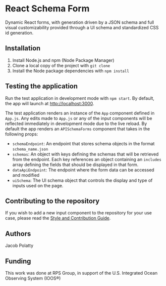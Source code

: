 # React Schema Form

Dynamic React forms, with generation driven by a JSON schema and full visual customizability
provided through a UI schema and standardized CSS id generation.

## Installation
1. Install Node.js and npm (Node Package Manager)
2. Clone a local copy of the project with `git clone`
3. Install the Node package dependencies with `npm install`

## Testing the application
Run the test application in development mode with `npm start`.
By default, the app will launch at [http://localhost:3000](http://localhost:3000).

The test application renders an instance of the `App` component defined in `App.js`.
Any edits made to `App.js` or any of the input components will be reflected immediately
in development mode due to the live reload.  By default the app renders an `APISchemaForms`
component that takes in the following props:
- `schemaEndpoint`: An endpoint that stores schema objects in the format `schema_name.json`
- `schemas`: An object with keys defining the schemas that will be retrieved from the
  endpoint.  Each key references an object containing an `includes` array defining the fields
  that should be displayed in that form.
- `dataApiEndpoint`: The endpoint where the form data can be accessed and modified
- `uiSchema`: The UI schema object that controls the display and type of inputs used on the page.

## Contributing to the repository
If you wish to add a new input component to the repository for your use case, please read the
[Style and Contribution Guide](CONTRIBUTING.md).

## Authors
Jacob Polatty

## Funding
This work was done at RPS Group, in support of the U.S. Integrated Ocean Observing System (IOOS®)
